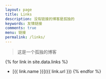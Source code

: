 ```yaml
---
layout: page
title: Links
description: 没有链接的博客是孤独的
keywords: 友情链接
comments: true
menu: 链接
permalink: /links/
---
```


> 这是一个孤独的博客

{% for link in site.data.links %}
* [{{ link.name }}]({{ link.url }})
{% endfor %}
